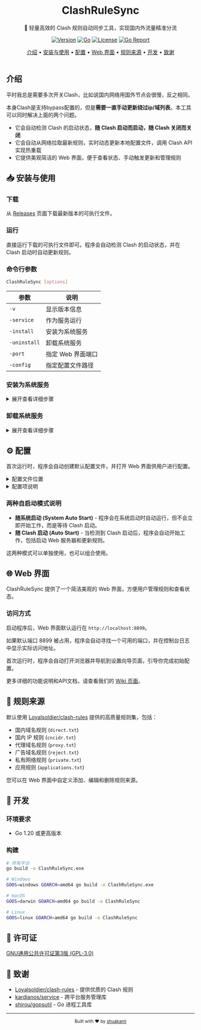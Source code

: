 <div align="center">

# ClashRuleSync

<p align="center">🚀 轻量高效的 Clash 规则自动同步工具，实现国内外流量精准分流</p>

[![Version](https://img.shields.io/badge/Version-0.1.0-4c1?style=flat-square)](https://github.com/shuakami/clashrule-sync/releases)
[![Go](https://img.shields.io/badge/Go-1.20+-3178c6?style=flat-square&logo=go&logoColor=white)](https://golang.org)
[![License](https://img.shields.io/badge/License-GPL_3.0-f73?style=flat-square&logo=gnu&logoColor=white)](LICENSE)
[![Go Report](https://img.shields.io/badge/Go_Report-A+-8957e5?style=flat-square&logo=go&logoColor=white)](https://goreportcard.com/report/github.com/shuakami/clashrule-sync)

</div>


<div align="center">
  <a href="#介绍">介绍</a> •
  <a href="#安装与使用">安装与使用</a> •
  <a href="#配置">配置</a> •
  <a href="#web-界面">Web 界面</a> •
  <a href="#规则来源">规则来源</a> •
  <a href="#开发">开发</a> •
  <a href="#致谢">致谢</a>
</div>

<br/>

## 介绍

平时我总是需要多次开关Clash，比如说国内网络用国外节点会很慢，反之相同。

本身Clash是支持bypass配置的，但是**需要一直手动更新绕过ip/域列表**。本工具可以同时解决上面的两个问题。

- 它会自动检测 Clash 的启动状态，**随 Clash 启动而启动，随 Clash 关闭而关闭**
- 它会自动从网络拉取最新规则，实时动态更新本地配置文件，调用 Clash API 实现热重载
- 它提供美观简洁的 Web 界面，便于查看状态、手动触发更新和管理规则


## 📥 安装与使用

### 下载

从 [Releases](https://github.com/shuakami/clashrule-sync/releases) 页面下载最新版本的可执行文件。

### 运行

直接运行下载的可执行文件即可。程序会自动检测 Clash 的启动状态，并在 Clash 启动时自动更新规则。

### 命令行参数

```bash
ClashRuleSync [options]
```

| 参数 | 说明 |
|------|------|
| `-v` | 显示版本信息 |
| `-service` | 作为服务运行 |
| `-install` | 安装为系统服务 |
| `-uninstall` | 卸载系统服务 |
| `-port` | 指定 Web 界面端口 |
| `-config` | 指定配置文件路径 |

### 安装为系统服务

<details>
<summary>展开查看详细步骤</summary>

#### Windows
```powershell
ClashRuleSync.exe -install
```

#### macOS & Linux
```bash
sudo ./ClashRuleSync -install
```

服务安装后会自动启动，并在系统启动时自动运行。
</details>

### 卸载系统服务

<details>
<summary>展开查看详细步骤</summary>

#### Windows
```powershell
ClashRuleSync.exe -uninstall
```

#### macOS & Linux
```bash
sudo ./ClashRuleSync -uninstall
```

</details>

## ⚙️ 配置

首次运行时，程序会自动创建默认配置文件，并打开 Web 界面供用户进行配置。

<details>
<summary>配置文件位置</summary>

- **Windows**: `%USERPROFILE%\.config\clashrule-sync\config.json`
- **macOS**: `~/Library/Application Support/clashrule-sync/config.json` 或 `~/.config/clashrule-sync/config.json`
- **Linux**: `~/.config/clashrule-sync/config.json`
</details>

<details>
<summary>配置项说明</summary>

| 配置项 | 说明 | 默认值 |
|--------|------|--------|
| `clash_api_url` | Clash API 地址 | `http://127.0.0.1:9090` |
| `clash_api_secret` | Clash API 密钥 | `""` (空) |
| `update_interval` | 规则更新间隔 (小时) | `12` |
| `auto_start_enabled` | 是否随 Clash 启动而激活功能 | `true` |
| `system_auto_start_enabled` | 是否随系统启动 | `false` |
| `web_port` | Web 界面端口 | `8899` |
| `rule_providers` | 规则提供者配置 | 见下方详情 |

</details>

### 两种自启动模式说明

- **随系统启动 (System Auto Start)** - 程序会在系统启动时自动运行，但不会立即开始工作，而是等待 Clash 启动。
- **随 Clash 启动 (Auto Start)** - 当检测到 Clash 启动后，程序会自动开始工作，包括启动 Web 服务器和更新规则。

这两种模式可以单独使用，也可以组合使用。

## 🌐 Web 界面

ClashRuleSync 提供了一个简洁美观的 Web 界面，方便用户管理规则和查看状态。

### 访问方式

启动程序后，Web 界面默认运行在 `http://localhost:8899`。

如果默认端口 8899 被占用，程序会自动寻找一个可用的端口，并在控制台日志中显示实际访问地址。

首次运行时，程序会自动打开浏览器并导航到设置向导页面，引导你完成初始配置。

更多详细的功能说明和API文档，请查看我们的 [Wiki 页面](https://github.com/shuakami/clashrule-sync/wiki)。

## 📝 规则来源

默认使用 [Loyalsoldier/clash-rules](https://github.com/Loyalsoldier/clash-rules) 提供的高质量规则集，包括：

- 国内域名规则 (`direct.txt`)
- 国内 IP 规则 (`cncidr.txt`)
- 代理域名规则 (`proxy.txt`)
- 广告域名规则 (`reject.txt`)
- 私有网络规则 (`private.txt`)
- 应用规则 (`applications.txt`)

您可以在 Web 界面中自定义添加、编辑和删除规则来源。

## 🔨 开发

### 环境要求

- Go 1.20 或更高版本

### 构建

```bash
# 所有平台
go build -o ClashRuleSync.exe

# Windows
GOOS=windows GOARCH=amd64 go build -o ClashRuleSync.exe

# macOS
GOOS=darwin GOARCH=amd64 go build -o ClashRuleSync

# Linux
GOOS=linux GOARCH=amd64 go build -o ClashRuleSync
```

## 📄 许可证

[GNU通用公共许可证第3版 (GPL-3.0)](LICENSE)

## 🙏 致谢

- [Loyalsoldier/clash-rules](https://github.com/Loyalsoldier/clash-rules) - 提供优质的 Clash 规则
- [kardianos/service](https://github.com/kardianos/service) - 跨平台服务管理库
- [shirou/gopsutil](https://github.com/shirou/gopsutil) - Go 进程工具库

---

<div align="center">
    <sub>Built with ❤️ by <a href="https://github.com/shuakami">shuakami</a> 
</div> 